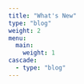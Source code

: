 ```yaml
---
title: "What's New"
type: "blog"
weight: 2
menu:
  main:
    weight: 1
cascade:
  - type: "blog"
---
```



